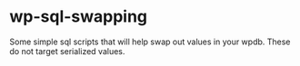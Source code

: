wp-sql-swapping
===============

Some simple sql scripts that will help swap out values in your wpdb. These do not target serialized values.
